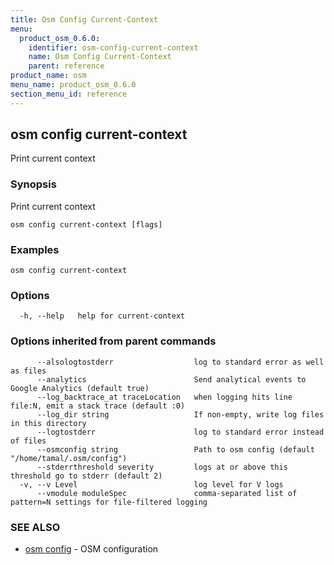 ```yaml
---
title: Osm Config Current-Context
menu:
  product_osm_0.6.0:
    identifier: osm-config-current-context
    name: Osm Config Current-Context
    parent: reference
product_name: osm
menu_name: product_osm_0.6.0
section_menu_id: reference
---
```

## osm config current-context

Print current context

### Synopsis


Print current context

```
osm config current-context [flags]
```

### Examples

```
osm config current-context
```

### Options

```
  -h, --help   help for current-context
```

### Options inherited from parent commands

```
      --alsologtostderr                  log to standard error as well as files
      --analytics                        Send analytical events to Google Analytics (default true)
      --log_backtrace_at traceLocation   when logging hits line file:N, emit a stack trace (default :0)
      --log_dir string                   If non-empty, write log files in this directory
      --logtostderr                      log to standard error instead of files
      --osmconfig string                 Path to osm config (default "/home/tamal/.osm/config")
      --stderrthreshold severity         logs at or above this threshold go to stderr (default 2)
  -v, --v Level                          log level for V logs
      --vmodule moduleSpec               comma-separated list of pattern=N settings for file-filtered logging
```

### SEE ALSO
* [osm config](/docs/reference/osm_config.md)	 - OSM configuration


